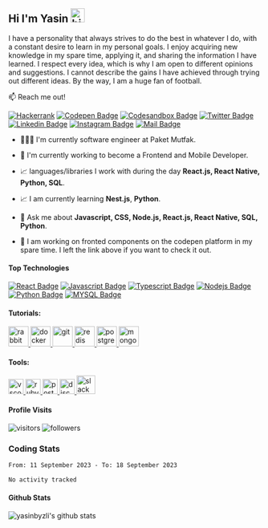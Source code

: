 ## Hi I'm Yasin <img src="https://user-images.githubusercontent.com/1303154/88677602-1635ba80-d120-11ea-84d8-d263ba5fc3c0.gif" width="28px" alt="hi">

I have a personality that always strives to do the best in whatever I do, with a constant desire to learn in my personal goals. I enjoy acquiring new knowledge in my spare time, applying it, and sharing the information I have learned. I respect every idea, which is why I am open to different opinions and suggestions. I cannot describe the gains I have achieved through trying out different ideas. By the way, I am a huge fan of football.

:mailbox: Reach me out!

[![Hackerrank](https://img.shields.io/badge/-Hackerrank-2EC866?style=for-the-badge&logo=HackerRank&logoColor=white)](https://www.hackerrank.com/yasinbeyazli)
[![Codepen Badge](https://img.shields.io/badge/Codepen-000000?style=for-the-badge&logo=codepen&logoColor=white)](https://codepen.io/yasinbeyazli)
[![Codesandbox Badge](https://img.shields.io/badge/Codesandbox-000000?style=for-the-badge&logo=CodeSandbox&logoColor=white)](https://codesandbox.io/u/Yasin%20Beyazli)
[![Twitter Badge](https://img.shields.io/badge/Twitter-1DA1F2?style=for-the-badge&logo=twitter&logoColor=white)](https://twitter.com/beyazl_yasin) 
[![Linkedin Badge](https://img.shields.io/badge/LinkedIn-0077B5?style=for-the-badge&logo=linkedin&logoColor=white)](https://www.linkedin.com/in/yasinbeyazli/) 
[![Instagram Badge](https://img.shields.io/badge/Instagram-E4405F?style=for-the-badge&logo=instagram&logoColor=white)](https://instagram.com/yasin_beyazli) 
[![Mail Badge](https://img.shields.io/badge/Gmail-D14836?style=for-the-badge&logo=gmail&logoColor=white)](mailto:yasinbeyazli29@gmail.com)

- 🧑🏻‍💻 I'm currently software engineer at Paket Mutfak.

- 🔭 I'm currently working to become a Frontend and Mobile Developer.

- 📈 languages/libraries I work with during the day **React.js, React Native, Python, SQL**.

- 📈 I am currently learning **Nest.js**, **Python**.

- 💬 Ask me about **Javascript, CSS, Node.js, React.js, React Native, SQL, Python**.

- 👀 I am working on fronted components on the codepen platform in my spare time. I left the link above if you want to check it out.

#### Top Technologies

[![React Badge](	https://img.shields.io/badge/React-20232A?style=for-the-badge&logo=react&logoColor=61DAFB)](https://tr.reactjs.org/) 
[![Javascript Badge](https://img.shields.io/badge/JavaScript-F7DF1E?style=for-the-badge&logo=javascript&logoColor=black)](https://www.javascript.com/)
[![Typescript Badge](https://img.shields.io/badge/TypeScript-007ACC?style=for-the-badge&logo=typescript&logoColor=white)](https://www.typescriptlang.org/) 
[![Nodejs Badge](https://img.shields.io/badge/Node.js-339933?style=for-the-badge&logo=nodedotjs&logoColor=white)](https://nodejs.org/en/) 
[![Python Badge](https://img.shields.io/badge/Python-3776AB?style=for-the-badge&logo=python&logoColor=white)](https://www.python.org/)
[![MYSQL Badge](https://img.shields.io/badge/MySQL-00000F?style=for-the-badge&logo=mysql&logoColor=white)](https://www.mysql.com/)

<h4 align="left">Tutorials:</h4>
<span>
<a href="https://www.rabbitmq.com/" target="_blank"> <img src="https://www.vectorlogo.zone/logos/rabbitmq/rabbitmq-icon.svg" alt="rabbitmq" width="40" height="40"/> </a>
</span>
<span>
<a href="https://www.docker.com/" target="_blank"> <img src="https://www.vectorlogo.zone/logos/docker/docker-icon.svg" alt="docker" width="40" height="40"/> </a>
</span>
<span>
<a href="https://www.w3schools.com/GIT" target="_blank"> <img src="https://www.vectorlogo.zone/logos/git-scm/git-scm-icon.svg" alt="git" width="40" height="40"/> </a>
</span>
<span>
<a href="https://redis.io/" target="_blank"> <img src="https://www.vectorlogo.zone/logos/redis/redis-icon.svg" alt="redis" width="40" height="40"/> </a>
</span>
<span>
<a href="https://www.postgresql.org/" target="_blank"> <img src="https://www.vectorlogo.zone/logos/postgresql/postgresql-icon.svg" alt="postgreSQL" width="40" height="40"/> </a>
</span>
<span>
<a href="https://www.mongodb.com/" target="_blank"> <img src="https://www.vectorlogo.zone/logos/mongodb/mongodb-icon.svg" alt="mongodb" width="40" height="40"/> </a>
</span>

<br/>
<h4 align="left">Tools:</h4>

<a href="https://code.visualstudio.com/" target="_blank"> <img src="https://upload.wikimedia.org/wikipedia/commons/thumb/9/9a/Visual_Studio_Code_1.35_icon.svg/1024px-Visual_Studio_Code_1.35_icon.svg.png" alt="vscode" width="30" height="30"/> </a>
<a href="https://www.jetbrains.com/ruby/" target="_blank"> <img src="https://resources.jetbrains.com/storage/products/rubymine/img/meta/rubymine_logo_300x300.png" alt="rubymine" width="30" height="30"/> </a> 
<a href="https://postman.com" target="_blank"> <img src="https://www.vectorlogo.zone/logos/getpostman/getpostman-icon.svg" alt="postman" width="30" height="30"/> </a> 
<a href="https://discord.com/" target="_blank"> <img src="https://cdn4.iconfinder.com/data/icons/logos-and-brands/512/91_Discord_logo_logos-512.png" alt="discord" width="30" height="30"/> </a> 
<a href="https://slack.com/intl/en-tr/" target="_blank"> <img src="https://cdn.brandfolder.io/5H442O3W/as/pl546j-7le8zk-4nzzs1/Slack_Mark_Web.png" alt="slack" width="37" height="37"/> </a>

#### Profile Visits 

![visitors](https://komarev.com/ghpvc/?username=ysnbyzli&color=blue) 
![followers](https://img.shields.io/github/followers/ysnbyzli.svg?style=social&label=Follow&maxAge=2592000)


### Coding Stats
<!--START_SECTION:waka-->

```txt
From: 11 September 2023 - To: 18 September 2023

No activity tracked
```

<!--END_SECTION:waka-->


 #### Github Stats

![yasinbyzli's github stats](https://github-readme-stats.vercel.app/api?username=ysnbyzli&count_private=true&theme=tokyonight&hide=contribs,prs)



